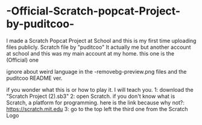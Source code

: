 # -Official-Scratch-popcat-Project-by-puditcoo-
I made a Scratch Popcat Project at School and this is my first time uploading files publicly. Scratch file by "puditcoo" It actually me but another account at school and this was my main account at my home. this one is the (Official) one

ignore about weird language in the -removebg-preview.png files and the puditcoo README ver.

if you wonder what this is or how to play it. I will teach you.
1: download the "Scratch Project (2).sb3"
2: open Scratch. if you don't know what is Scratch, a platform for programming. here is the link because why not?: https://scratch.mit.edu
3: go to the top left the third one from the Scratch Logo 
